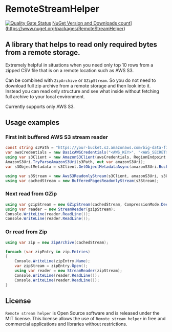 # RemoteStreamHelper #

[![Quality Gate Status](https://sonarcloud.io/api/project_badges/measure?project=vladimir0ne1_RemoteStreamHelper&metric=alert_status)](https://sonarcloud.io/dashboard?id=vladimir0ne1_RemoteStreamHelper)
[NuGet  Version and Downloads count](https://buildstats.info/nuget/RemoteStreamHelper)](https://www.nuget.org/packages/RemoteStreamHelper)

## A library that helps to read only required bytes from a remote storage.

Extremely helpful in situations when you need only top 10 rows from a zipped CSV file that is on a remote location such as AWS S3.

Can be combined with `ZipArchive` or `GZipStream`.
So you do not need to download full zip archive from a remote storage and then look into it.
Instead you can read only structure and see what inside without fetching full archive to your local environment.

Currently supports only AWS S3.

## Usage examples

### First init buffered AWS S3 stream reader

```c#
const string s3Path = "https://your-bucket.s3.amazonaws.com/big-data-file.zip";
var awsCredentials = new BasicAWSCredentials("<AWS_KEY>", "<AWS_SECRET>");
using var s3Client = new AmazonS3Client(awsCredentials, RegionEndpoint.USEast1);
AmazonS3Uri.TryParseAmazonS3Uri(s3Path, out var amazonS3Uri);
var s3ObjectMetadata = s3Client.GetObjectMetadataAsync(amazonS3Uri.Bucket, amazonS3Uri.Key).GetAwaiter().GetResult();

using var s3Stream = new AwsS3ReadonlyStream(s3Client, amazonS3Uri, s3ObjectMetadata);
using var cachedStream = new BufferedPagesReadonlyStream(s3Stream);
```

### Next read from GZip

```c#
using var gzipStream = new GZipStream(cachedStream, CompressionMode.Decompress);
using var reader = new StreamReader(gzipStream);
Console.WriteLine(reader.ReadLine());
Console.WriteLine(reader.ReadLine());
```

### Or read from Zip
```c#
using var zip = new ZipArchive(cachedStream);

foreach (var zipEntry in zip.Entries)
{
    Console.WriteLine(zipEntry.Name);
    var zipStream = zipEntry.Open();
    using var reader = new StreamReader(zipStream);
    Console.WriteLine(reader.ReadLine());
    Console.WriteLine(reader.ReadLine());
}
```

## License
`Remote stream helper` is Open Source software and is released under the MIT license. This license allows the use of `Remote stream helper` in free and commercial applications and libraries without restrictions.
